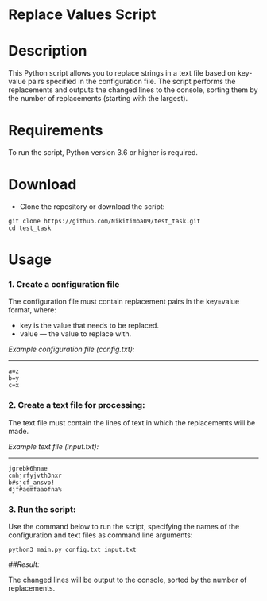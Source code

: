 # Replace Values Script

# Description

This Python script allows you to replace strings in a text file based on key-value pairs specified in the configuration file. The script performs the replacements and outputs the changed lines to the console, sorting them by the number of replacements (starting with the largest).

# Requirements

To run the script, Python version 3.6 or higher is required.

# Download

* Clone the repository or download the script:

```
git clone https://github.com/Nikitimba09/test_task.git
cd test_task
```

# Usage

### 1. Create a configuration file

The configuration file must contain replacement pairs in the key=value format, where:

* key is the value that needs to be replaced.
* value — the value to replace with.

*Example configuration file (config.txt):*
***
````
a=z  
b=y  
c=x
````
### 2. Create a text file for processing:  
The text file must contain the lines of text in which the replacements will be made.

*Example text file (input.txt):*
***
````
jgrebk6hnae  
cnhjrfyjvth3nxr  
b#sjcf_ansvo!  
djf#aemfaaofna%  
````

### 3. Run the script:
Use the command below to run the script, specifying the names of the configuration and text files as command line arguments:

````
python3 main.py config.txt input.txt
````

##*Result:*

The changed lines will be output to the console, sorted by the number of replacements.
